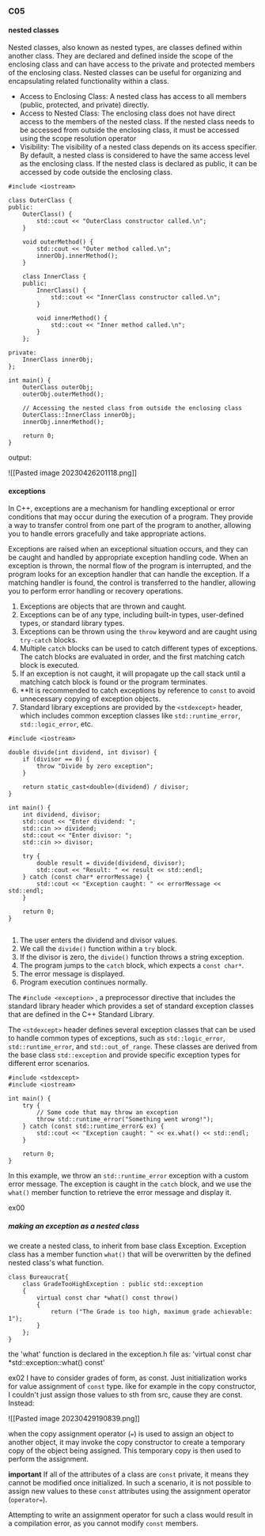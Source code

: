 ### C05

#### nested classes

Nested classes, also known as nested types, are classes defined within another class. They are declared and defined inside the scope of the enclosing class and can have access to the private and protected members of the enclosing class. Nested classes can be useful for organizing and encapsulating related functionality within a class.
- Access to Enclosing Class: A nested class has access to all members (public, protected, and private) directly.
- Access to Nested Class: The enclosing class does not have direct access to the members of the nested class. If the nested class needs to be accessed from outside the enclosing class, it must be accessed using the scope resolution operator
- Visibility: The visibility of a nested class depends on its access specifier. By default, a nested class is considered to have the same access level as the enclosing class. If the nested class is declared as public, it can be accessed by code outside the enclosing class.

```
#include <iostream>

class OuterClass {
public:
    OuterClass() {
        std::cout << "OuterClass constructor called.\n";
    }

    void outerMethod() {
        std::cout << "Outer method called.\n";
        innerObj.innerMethod();
    }

    class InnerClass {
    public:
        InnerClass() {
            std::cout << "InnerClass constructor called.\n";
        }

        void innerMethod() {
            std::cout << "Inner method called.\n";
        }
    };

private:
    InnerClass innerObj;
};

int main() {
    OuterClass outerObj;
    outerObj.outerMethod();

    // Accessing the nested class from outside the enclosing class
    OuterClass::InnerClass innerObj;
    innerObj.innerMethod();

    return 0;
}

```

output: 

![[Pasted image 20230426201118.png]]

#### exceptions

In C++, exceptions are a mechanism for handling exceptional or error conditions that may occur during the execution of a program. They provide a way to transfer control from one part of the program to another, allowing you to handle errors gracefully and take appropriate actions.

Exceptions are raised when an exceptional situation occurs, and they can be caught and handled by appropriate exception handling code. When an exception is thrown, the normal flow of the program is interrupted, and the program looks for an exception handler that can handle the exception. If a matching handler is found, the control is transferred to the handler, allowing you to perform error handling or recovery operations.

1.  Exceptions are objects that are thrown and caught.
2.  Exceptions can be of any type, including built-in types, user-defined types, or standard library types.
3.  Exceptions can be thrown using the `throw` keyword and are caught using `try-catch` blocks. 
5.  Multiple `catch` blocks can be used to catch different types of exceptions. The catch blocks are evaluated in order, and the first matching catch block is executed.
6.  If an exception is not caught, it will propagate up the call stack until a matching catch block is found or the program terminates.
7.  **It is recommended to catch exceptions by reference to `const` to avoid unnecessary copying of exception objects.
8.  Standard library exceptions are provided by the `<stdexcept>` header, which includes common exception classes like `std::runtime_error`, `std::logic_error`, etc.
```
#include <iostream>

double divide(int dividend, int divisor) {
    if (divisor == 0) {
        throw "Divide by zero exception";
    }

    return static_cast<double>(dividend) / divisor;
}

int main() {
    int dividend, divisor;
    std::cout << "Enter dividend: ";
    std::cin >> dividend;
    std::cout << "Enter divisor: ";
    std::cin >> divisor;

    try {
        double result = divide(dividend, divisor);
        std::cout << "Result: " << result << std::endl;
    } catch (const char* errorMessage) {
        std::cout << "Exception caught: " << errorMessage << std::endl;
    }

    return 0;
}


```

1.  The user enters the dividend and divisor values.
2.  We call the `divide()` function within a `try` block.
3.  If the divisor is zero, the `divide()` function throws a string exception.
4.  The program jumps to the `catch` block, which expects a `const char*`.
5.  The error message is displayed.
6.  Program execution continues normally.


The `#include <exception>` , a preprocessor directive that includes the standard library header which provides a set of standard exception classes that are defined in the C++ Standard Library.

The `<stdexcept>` header defines several exception classes that can be used to handle common types of exceptions, such as `std::logic_error`, `std::runtime_error`, and `std::out_of_range`. These classes are derived from the base class `std::exception` and provide specific exception types for different error scenarios.

```
#include <stdexcept>
#include <iostream>

int main() {
    try {
        // Some code that may throw an exception
        throw std::runtime_error("Something went wrong!");
    } catch (const std::runtime_error& ex) {
        std::cout << "Exception caught: " << ex.what() << std::endl;
    }

    return 0;
}

```

In this example, we throw an `std::runtime_error` exception with a custom error message. The exception is caught in the `catch` block, and we use the `what()` member function to retrieve the error message and display it.

ex00
##### making an exception as a nested class

 we create a nested class, to inherit from base class Exception. Exception class has a member function `what()` that will be overwritten by the defined nested class's what function. 
 
```
class Bureaucrat{
	class GradeTooHighException : public std::exception 
	{
		virtual const char *what() const throw()
		{
			return ("The Grade is too high, maximum grade achievable: 1");
		}
	};
}
```

the 'what' function is declared in the exception.h file as: 'virtual const char *std::exception::what() const'

ex02
I have to consider grades of form, as const. Just initialization works for value assignment of `const` type. like for example in the copy constructor, I couldn't just assign those values to sth from src, cause they are const. Instead: 

![[Pasted image 20230429190839.png]]

when the copy assignment operator (`=`) is used to assign an object to another object, it may invoke the copy constructor to create a temporary copy of the object being assigned. This temporary copy is then used to perform the assignment.

**important**
If all of the attributes of a class are `const` private, it means they cannot be modified once initialized. In such a scenario, it is not possible to assign new values to these `const` attributes using the assignment operator (`operator=`).

Attempting to write an assignment operator for such a class would result in a compilation error, as you cannot modify `const` members.
